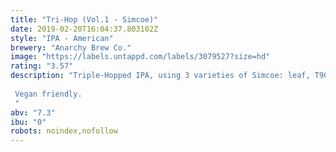 ```yaml
---
title: "Tri-Hop (Vol.1 - Simcoe)"
date: 2019-02-20T16:04:37.803102Z
style: "IPA - American"
brewery: "Anarchy Brew Co."
image: "https://labels.untappd.com/labels/3079527?size=hd"
rating: "3.57"
description: "Triple-Hopped IPA, using 3 varieties of Simcoe: leaf, T90 + Cryo.  Vegan friendly.  "
abv: "7.3"
ibu: "0"
robots: noindex,nofollow
---
```

